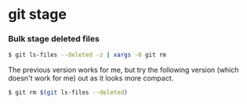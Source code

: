 # git stage

### Bulk stage deleted files

```bash
$ git ls-files --deleted -z | xargs -0 git rm
```

The previous version works for me, but try the following version (which doesn't work for me) out as it looks more compact.

```bash
$ git rm $(git ls-files --deleted)
```
